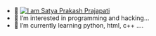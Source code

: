 - 👋 [![I am Satya Prakash Prajapati](https://readme-typing-svg.demolab.com/?lines=First+line+of+text;Second+line+of+text)](https://git.io/typing-svg)
- 👀 I’m interested in programming and hacking...
- 🌱 I’m currently learning python, html, c++ ....
<!---

--->
